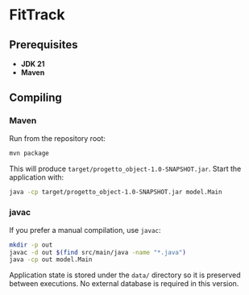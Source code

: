 # FitTrack

## Prerequisites
- **JDK 21**
- **Maven**

## Compiling

### Maven
Run from the repository root:

```bash
mvn package
```

This will produce `target/progetto_object-1.0-SNAPSHOT.jar`. Start the application with:

```bash
java -cp target/progetto_object-1.0-SNAPSHOT.jar model.Main
```

### javac
If you prefer a manual compilation, use `javac`:

```bash
mkdir -p out
javac -d out $(find src/main/java -name "*.java")
java -cp out model.Main
```

Application state is stored under the `data/` directory so it is preserved between executions.
No external database is required in this version.

